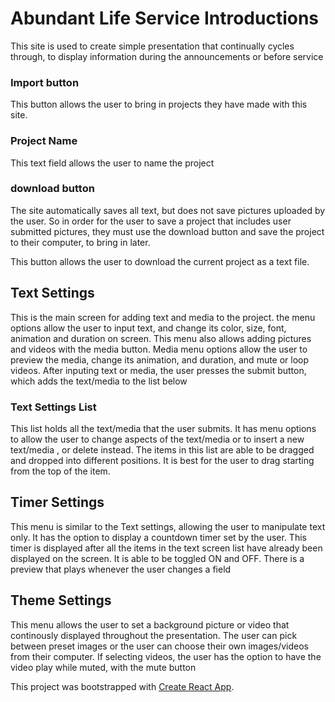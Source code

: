 # Abundant Life Service Introductions

This site is used to create simple presentation that continually cycles through, to display information during the announcements or before service


### Import button
This button allows the user to bring in projects they have made with this site. 

### Project Name
This text field allows the user to name the project

### download button
The site automatically saves all text, but does not save pictures uploaded by the user. So in order for the user to save a project that includes user submitted pictures, they must use the download button and save the project to their computer, to bring in later.

This button allows the user to download the current project as a text file.



## Text Settings

This is the main screen for adding text and media to the project. the menu options allow the user to input text, and change its color, size, font, animation and duration on screen. This menu also allows adding pictures and videos with the media button. Media menu options allow the user to preview the media, change its animation, and duration, and mute or loop videos. After inputing text or media, the user presses the submit button, which adds the text/media to the list below

### Text Settings List

This list holds all the text/media that the user submits.
It has menu options to allow the user to change aspects of the text/media or to insert a new text/media , or delete instead.
The items in this list are able to be dragged and dropped into different positions. It is best for the user to drag starting from the top of the item.

## Timer Settings

This menu is similar to the Text settings, allowing the user to manipulate text only. It has the option to display a countdown timer set by the user. This timer is displayed after all the items in the text screen list have already been displayed on the screen. It is able to be toggled ON and OFF. There is a preview that plays whenever the user changes a field

## Theme Settings

This menu allows the user to set a background picture or video that continously displayed throughout the presentation. The user can pick between preset images or the user can choose their own images/videos from their computer. If selecting videos, the user has the option to have the video play while muted, with the mute button


This project was bootstrapped with [Create React App](https://github.com/facebook/create-react-app).
